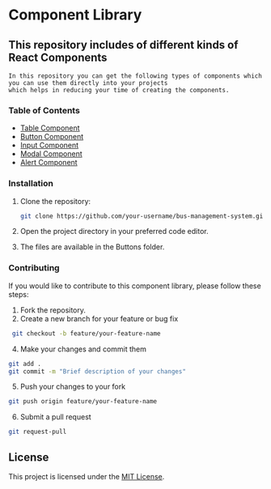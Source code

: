 # Component Library

## This repository includes of different kinds of React Components
    In this repository you can get the following types of components which you can use them directly into your projects
    which helps in reducing your time of creating the components.

### Table of Contents
- [Table Component](#table-component)
- [Button Component](#button-component)
- [Input Component](#input-component)
- [Modal Component](#modal-component)
- [Alert Component](#alert-component)

### Installation

1. Clone the repository:

    ```bash
    git clone https://github.com/your-username/bus-management-system.git
    ```

2. Open the project directory in your preferred code editor.

3. The files are available in the Buttons folder.


### Contributing

If you would like to contribute to this component library, please follow these steps:

1. Fork the repository.
2. Create a new branch for your feature or bug fix
 ```bash
  git checkout -b feature/your-feature-name
   ```
4. Make your changes and commit them
  ```bash
  git add .
  git commit -m "Brief description of your changes"
  ```
5. Push your changes to your fork
  ```bash
  git push origin feature/your-feature-name
  ```
6. Submit a pull request
 ```bash
 git request-pull
 ```

## License

This project is licensed under the [MIT License](LICENSE).

